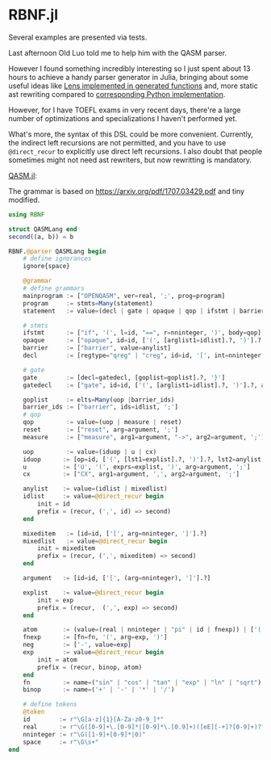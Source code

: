 # RBNF.jl

Several examples are presented via tests.

Last afternoon Old Luo told me to help him with the QASM parser.

However I found something incredibly interesting so I just spent about 13 hours to achieve a handy parser generator in Julia, bringing about some useful ideas like
[Lens implemented in generated functions](https://github.com/thautwarm/RBNF.jl/blob/master/src/Lens.jl) and, more static ast rewriting compared to
[corresponding Python implementation](https://github.com/thautwarm/RBNF).

However, for I have TOEFL exams in very recent days, there're a large number of optimizations and specializations I haven't performed yet.

What's more, the syntax of this DSL could be more convenient. Currently, the indirect left recursions are not permitted, and you have to use `@direct_recur` to explicitly use direct left recursions. I also doubt that people sometimes might not need ast rewriters, but now rewritting is mandatory.


[QASM.jl](./test/QASM.jl):

The grammar is based on https://arxiv.org/pdf/1707.03429.pdf and tiny modified.

```julia
using RBNF

struct QASMLang end
second((a, b)) = b

RBNF.@parser QASMLang begin
    # define ignorances
    ignore{space}

    @grammar
    # define grammars
    mainprogram := ["OPENQASM", ver=real, ';', prog=program]
    program     := stmts=Many(statement)
    statement   := value=(decl | gate | opaque | qop | ifstmt | barrier)

    # stmts
    ifstmt      := ["if", '(', l=id, "==", r=nninteger, ')', body=qop]
    opaque      := ["opaque", id=id, ['(', [arglist1=idlist].?, ')'].? , arglist2=idlist, ';']
    barrier     := ["barrier", value=anylist]
    decl        := [regtype="qreg" | "creg", id=id, '[', int=nninteger, ']', ';']

    # gate
    gate        := [decl=gatedecl, [goplist=goplist].?, '}']
    gatedecl    := ["gate", id=id, ['(', [arglist1=idlist].?, ')'].?, arglist2=idlist, '{']

    goplist     := elts=Many(uop |barrier_ids)
    barrier_ids := ["barrier", ids=idlist, ';']
    # qop
    qop         := value=(uop | measure | reset)
    reset       := ["reset", arg=argument, ';']
    measure     := ["measure", arg1=argument, "->", arg2=argument, ';']

    uop         := value=(iduop | u | cx)
    iduop      := [op=id, ['(', [lst1=explist].?, ')'].?, lst2=anylist, ';']
    u          := ['U', '(', exprs=explist, ')', arg=argument, ';']
    cx         := ["CX", arg1=argument, ',', arg2=argument, ';']

    anylist    := value=(idlist | mixedlist)
    idlist     := value=@direct_recur begin
        init = id
        prefix = (recur, (',', id) => second)
    end

    mixeditem   := [id=id, ['[', arg=nninteger, ']'].?]
    mixedlist   := value=@direct_recur begin
        init = mixeditem
        prefix = (recur, (',', mixeditem) => second)
    end

    argument   := [id=id, ['[', (arg=nninteger), ']'].?]

    explist    := value=@direct_recur begin
        init = exp
        prefix = (recur,  (',', exp) => second)
    end

    atom       := (value=(real | nninteger | "pi" | id | fnexp)) | ['(', (value=exp), ')'] | (value=neg)
    fnexp      := [fn=fn, '(', arg=exp, ')']
    neg        := ['-', value=exp]
    exp        := value=@direct_recur begin
        init = atom
        prefix = (recur, binop, atom)
    end
    fn         := name=("sin" | "cos" | "tan" | "exp" | "ln" | "sqrt")
    binop      := name=('+' | '-' | '*' | '/')

    # define tokens
    @token
    id        := r"\G[a-z]{1}[A-Za-z0-9_]*"
    real      := r"\G([0-9]+\.[0-9]*|[0-9]*\.[0.9]+)([eE][-+]?[0-9]+)?"
    nninteger := r"\G([1-9]+[0-9]*|0)"
    space     := r"\G\s+"
end
```

